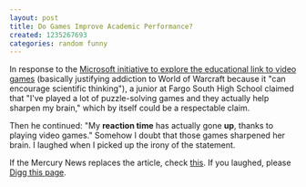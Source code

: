 ```yaml
---
layout: post
title: Do Games Improve Academic Performance?
created: 1235267693
categories: random funny
---
```

In response to the [Microsoft initiative to explore the educational link to video games](http://www.mercurynews.com/ci_11748201) (basically justifying addiction to World of Warcraft because it "can encourage scientific thinking"), a junior at Fargo South High School claimed that "I've played a lot of puzzle-solving games and they actually help sharpen my brain," which by itself could be a respectable claim.

Then he continued: "My <strong>reaction time</strong> has actually gone <strong>up</strong>, thanks to playing video games." Somehow I doubt that those games sharpened her brain. I laughed when I picked up the irony of the statement.

If the Mercury News replaces the article, check [this](/uploads/article.pdf). If you laughed, please [Digg this page](http://digg.com/comedy/Do_Games_Improve_Academic_Performance).

